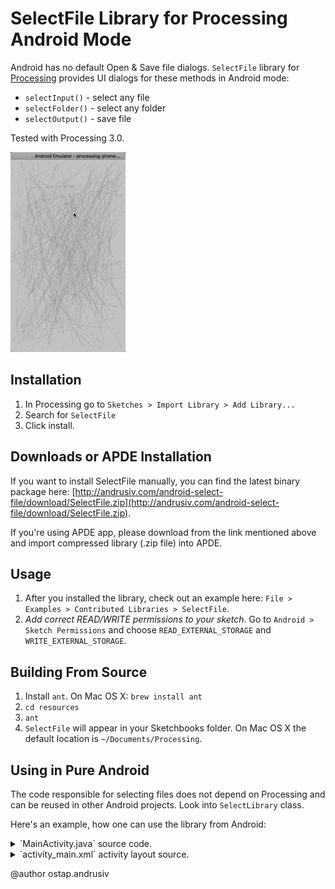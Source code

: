 # SelectFile Library for Processing Android Mode

Android has no default Open & Save file dialogs. 
`SelectFile` library for [Processing](https://processing.org/) provides UI dialogs for these methods in Android mode:
* `selectInput()` - select any file
* `selectFolder()` - select any folder
* `selectOutput()` - save file

Tested with Processing 3.0. 

![Select File UI](web/android-select-file.gif?raw=true)

## Installation

1. In Processing go to `Sketches > Import Library > Add Library...`
2. Search for `SelectFile`
3. Click install.

## Downloads or APDE Installation

If you want to install SelectFile manually, you can find the latest binary package here:
[http://andrusiv.com/android-select-file/download/SelectFile.zip](http://andrusiv.com/android-select-file/download/SelectFile.zip).

If you're using APDE app, please download from the link mentioned above and import compressed library (.zip file) into APDE.

## Usage

1. After you installed the library, check out an example here: `File > Examples > Contributed Libraries > SelectFile`.
2. *Add correct READ/WRITE permissions to your sketch*. Go to `Android > Sketch Permissions` and choose `READ_EXTERNAL_STORAGE` and `WRITE_EXTERNAL_STORAGE`.

## Building From Source

1. Install `ant`. On Mac OS X: `brew install ant`
2. `cd resources`
3. `ant`
4. `SelectFile` will appear in your Sketchbooks folder. On Mac OS X the default location is `~/Documents/Processing`.

## Using in Pure Android

The code responsible for selecting files does not depend on Processing and can be reused in other Android projects.
Look into `SelectLibrary` class. 

Here's an example, how one can use the library from Android:

<details>
 <summary>`MainActivity.java` source code.</summary>

Activity with three buttons and a text field. When someone accomplishes 
selected action (select file, folder or save file) text field changes 
its text to the selected path.

```java
public class MainActivity extends Activity {

  // define a constant for activity result
  protected static final int PATH_RESULT = 123;

  private TextView tv = null;

  @Override
  public void onCreate(Bundle savedInstanceState) {
    super.onCreate(savedInstanceState);
    setContentView(R.layout.activity_main);

    tv = (TextView) findViewById(R.id.textView1);

    Button b1 = (Button) findViewById(R.id.button1);
    Button b2 = (Button) findViewById(R.id.button2);
    Button b3 = (Button) findViewById(R.id.button3);

    b1.setOnClickListener(new OnClickListener() {
      public void onClick(View v) {
        Intent i = new Intent(MainActivity.this, SelectActivity.class);
        i.putExtra(SelectActivity.EX_PATH, Environment.getExternalStorageDirectory().getAbsolutePath());
        i.putExtra(SelectActivity.EX_STYLE, SelectMode.SELECT_FILE);
        startActivityForResult(i, PATH_RESULT);
      }
    });

    b2.setOnClickListener(new OnClickListener() {
      public void onClick(View v) {
        Intent i = new Intent(MainActivity.this, SelectActivity.class);
        i.putExtra(SelectActivity.EX_PATH, Environment.getExternalStorageDirectory().getAbsolutePath());
        i.putExtra(SelectActivity.EX_STYLE, SelectMode.SELECT_FOLDER);
        startActivityForResult(i, PATH_RESULT);
      }
    });

    b3.setOnClickListener(new OnClickListener() {
      public void onClick(View v) {
        Intent i = new Intent(MainActivity.this, SelectActivity.class);
        i.putExtra(SelectActivity.EX_PATH, Environment.getExternalStorageDirectory().getAbsolutePath());
        i.putExtra(SelectActivity.EX_STYLE, SelectMode.SAVE_FILE);
        startActivityForResult(i, PATH_RESULT);
      }
    });

  }

  @Override
  protected void onActivityResult(int requestCode, int resultCode, Intent data) {
    if (requestCode == PATH_RESULT && resultCode == RESULT_OK) {
      tv.setText(data.getStringExtra(SelectActivity.EX_PATH_RESULT));
    } else {
      super.onActivityResult(requestCode, resultCode, data);
    }
  }
}
```
</details>

<details>
 <summary>`activity_main.xml` activity layout source.</summary>

Layout for the activity:

```xml
<LinearLayout xmlns:android="http://schemas.android.com/apk/res/android"
    xmlns:tools="http://schemas.android.com/tools"
    android:layout_width="match_parent"
    android:layout_height="match_parent"
    android:orientation="vertical" >

    <TextView
        android:id="@+id/textView1"
        android:layout_width="wrap_content"
        android:layout_height="wrap_content"
        android:text="Selected file path"
        tools:context=".TestActivity" />

    <Button
        android:id="@+id/button1"
        android:layout_width="fill_parent"
        android:layout_height="wrap_content"
        android:text="Open File" />

    <Button
        android:id="@+id/button2"
        android:layout_width="fill_parent"
        android:layout_height="wrap_content"
        android:text="Open Folder" />

    <Button
        android:id="@+id/button3"
        android:layout_width="fill_parent"
        android:layout_height="wrap_content"
        android:text="Save File" />

</LinearLayout>
```
</details>

@author ostap.andrusiv

